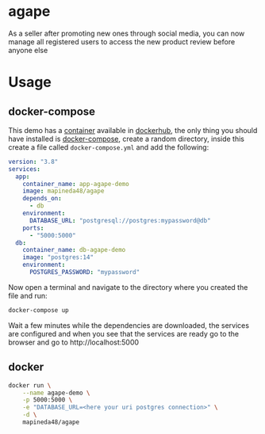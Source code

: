 # agape

As a seller after promoting new ones through social media, you can
now manage all registered users to access the new product review
before anyone else

# Usage

## docker-compose

This demo has a [container](https://hub.docker.com/r/mapineda48/agape) available in [dockerhub](https://hub.docker.com/), the only thing you should have installed is [docker-compose](https://docs.docker.com/compose/), create a random directory, inside this create a file called `docker-compose.yml` and add the following:

```yml
version: "3.8"
services:
  app:
    container_name: app-agape-demo
    image: mapineda48/agape
    depends_on:
      - db
    environment:
      DATABASE_URL: "postgresql://postgres:mypassword@db"
    ports:
      - "5000:5000"
  db:
    container_name: db-agape-demo
    image: "postgres:14"
    environment:
      POSTGRES_PASSWORD: "mypassword"
```

Now open a terminal and navigate to the directory where you created the file and run:

```sh
docker-compose up
```

Wait a few minutes while the dependencies are downloaded, the services are configured and when you see that the services are ready go to the browser and go to http://localhost:5000

## docker

```sh
docker run \
    --name agape-demo \
    -p 5000:5000 \
    -e "DATABASE_URL=<here your uri postgres connection>" \
    -d \
    mapineda48/agape
```
